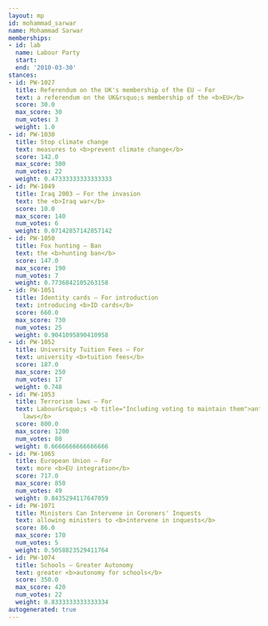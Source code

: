 ```yaml
---
layout: mp
id: mohammad_sarwar
name: Mohammad Sarwar
memberships:
- id: lab
  name: Labour Party
  start: 
  end: '2010-03-30'
stances:
- id: PW-1027
  title: Referendum on the UK's membership of the EU — For
  text: a referendum on the UK&rsquo;s membership of the <b>EU</b>
  score: 30.0
  max_score: 30
  num_votes: 3
  weight: 1.0
- id: PW-1030
  title: Stop climate change
  text: measures to <b>prevent climate change</b>
  score: 142.0
  max_score: 300
  num_votes: 22
  weight: 0.47333333333333333
- id: PW-1049
  title: Iraq 2003 — For the invasion
  text: the <b>Iraq war</b>
  score: 10.0
  max_score: 140
  num_votes: 6
  weight: 0.07142857142857142
- id: PW-1050
  title: Fox hunting — Ban
  text: the <b>hunting ban</b>
  score: 147.0
  max_score: 190
  num_votes: 7
  weight: 0.7736842105263158
- id: PW-1051
  title: Identity cards — For introduction
  text: introducing <b>ID cards</b>
  score: 660.0
  max_score: 730
  num_votes: 25
  weight: 0.9041095890410958
- id: PW-1052
  title: University Tuition Fees — For
  text: university <b>tuition fees</b>
  score: 187.0
  max_score: 250
  num_votes: 17
  weight: 0.748
- id: PW-1053
  title: Terrorism laws — For
  text: Labour&rsquo;s <b title="Including voting to maintain them">anti-terrorism
    laws</b>
  score: 800.0
  max_score: 1200
  num_votes: 80
  weight: 0.6666666666666666
- id: PW-1065
  title: European Union — For
  text: more <b>EU integration</b>
  score: 717.0
  max_score: 850
  num_votes: 49
  weight: 0.8435294117647059
- id: PW-1071
  title: Ministers Can Intervene in Coroners' Inquests
  text: allowing ministers to <b>intervene in inquests</b>
  score: 86.0
  max_score: 170
  num_votes: 5
  weight: 0.5058823529411764
- id: PW-1074
  title: Schools — Greater Autonomy
  text: greater <b>autonomy for schools</b>
  score: 350.0
  max_score: 420
  num_votes: 22
  weight: 0.8333333333333334
autogenerated: true
---
```

